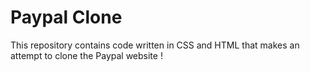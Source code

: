 # Paypal Clone

This repository contains code written in CSS and HTML that makes an attempt to clone the Paypal website !
